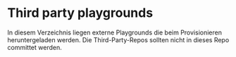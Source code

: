 # Third party playgrounds

In diesem Verzeichnis liegen externe Playgrounds die beim Provisionieren heruntergeladen werden.
Die Third-Party-Repos sollten nicht in dieses Repo committet werden.
